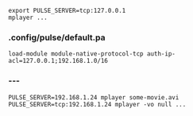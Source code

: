 
    export PULSE_SERVER=tcp:127.0.0.1
    mplayer ...

### .config/pulse/default.pa

    load-module module-native-protocol-tcp auth-ip-acl=127.0.0.1;192.168.1.0/16

### ---

    PULSE_SERVER=192.168.1.24 mplayer some-movie.avi
    PULSE_SERVER=tcp:192.168.1.24 mplayer -vo null ...

